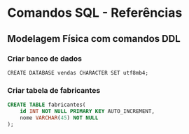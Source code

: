 # Comandos SQL - Referências

## Modelagem Física com comandos DDL

### Criar banco de dados

`CREATE DATABASE vendas CHARACTER SET utf8mb4;`

### Criar tabela de fabricantes

```SQL
CREATE TABLE fabricantes(
    id INT NOT NULL PRIMARY KEY AUTO_INCREMENT,
    nome VARCHAR(45) NOT NULL
);
```